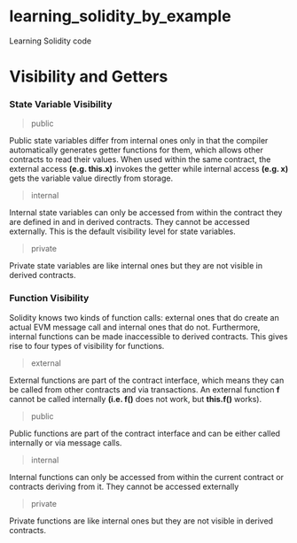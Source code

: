 # learning_solidity_by_example
Learning Solidity code

# Visibility and Getters

### State Variable Visibility
> public

Public state variables differ from internal ones only in that the compiler automatically generates getter functions for them, which allows other contracts to read their values. When used within the same contract, the external access **(e.g. this.x)** invokes the getter while internal access **(e.g. x)** gets the variable value directly from storage.

> internal

Internal state variables can only be accessed from within the contract they are defined in and in derived contracts. They cannot be accessed externally. This is the default visibility level for state variables.

> private

Private state variables are like internal ones but they are not visible in derived contracts.

### Function Visibility

Solidity knows two kinds of function calls: external ones that do create an actual EVM message call and internal ones that do not. Furthermore, internal functions can be made inaccessible to derived contracts. This gives rise to four types of visibility for functions.

> external

External functions are part of the contract interface, which means they can be called from other contracts and via transactions. An external function **f** cannot be called internally **(i.e. f()** does not work, but **this.f()** works).

> public

Public functions are part of the contract interface and can be either called internally or via message calls.

> internal

Internal functions can only be accessed from within the current contract or contracts deriving from it. They cannot be accessed externally

> private

Private functions are like internal ones but they are not visible in derived contracts.








